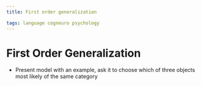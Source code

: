 ```yaml
---
title: First order generalization

tags: language cogneuro psychology 
---
```


# First Order Generalization
- Present model with an example, ask it to choose which of three objects most likely of the same category
















